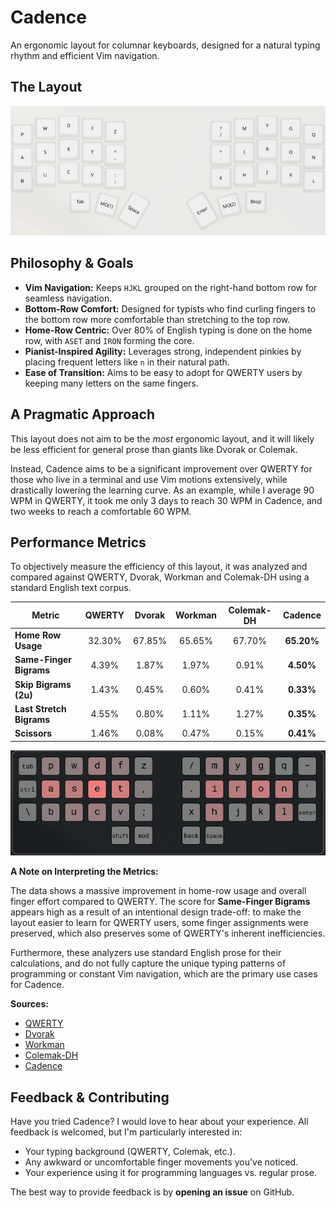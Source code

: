 # Cadence

An ergonomic layout for columnar keyboards, designed for a natural typing rhythm and efficient Vim navigation.

## The Layout

![Keyboard Layout Image](cadence.jpg)

## Philosophy & Goals

- **Vim Navigation:** Keeps `HJKL` grouped on the right-hand bottom row for seamless navigation.
- **Bottom-Row Comfort:** Designed for typists who find curling fingers to the bottom row more comfortable than stretching to the top row.
- **Home-Row Centric:** Over 80% of English typing is done on the home row, with `ASET` and `IRON` forming the core.
- **Pianist-Inspired Agility:** Leverages strong, independent pinkies by placing frequent letters like `n` in their natural path.
- **Ease of Transition:** Aims to be easy to adopt for QWERTY users by keeping many letters on the same fingers.

## A Pragmatic Approach

This layout does not aim to be the _most_ ergonomic layout, and it will likely be less efficient for general prose than giants like Dvorak or Colemak.

Instead, Cadence aims to be a significant improvement over QWERTY for those who live in a terminal and use Vim motions extensively, while drastically lowering the learning curve. As an example, while I average 90 WPM in QWERTY, it took me only 3 days to reach 30 WPM in Cadence, and two weeks to reach a comfortable 60 WPM.

## Performance Metrics

To objectively measure the efficiency of this layout, it was analyzed and compared against QWERTY, Dvorak, Workman and Colemak-DH using a standard English text corpus.

| Metric                   | QWERTY | Dvorak | Workman | Colemak-DH |  Cadence   |
| ------------------------ | :----: | :----: | :-----: | :--------: | :--------: |
| **Home Row Usage**       | 32.30% | 67.85% | 65.65%  |   67.70%   | **65.20%** |
| **Same-Finger Bigrams**  | 4.39%  | 1.87%  |  1.97%  |   0.91%    | **4.50%**  |
| **Skip Bigrams (2u)**    | 1.43%  | 0.45%  |  0.60%  |   0.41%    | **0.33%**  |
| **Last Stretch Bigrams** | 4.55%  | 0.80%  |  1.11%  |   1.27%    | **0.35%**  |
| **Scissors**             | 1.46%  | 0.08%  |  0.47%  |   0.15%    | **0.41%**  |

![Heatmap](heatmap.jpg)

**A Note on Interpreting the Metrics:**

The data shows a massive improvement in home-row usage and overall finger effort compared to QWERTY. The score for **Same-Finger Bigrams** appears high as a result of an intentional design trade-off: to make the layout easier to learn for QWERTY users, some finger assignments were preserved, which also preserves some of QWERTY's inherent inefficiencies.

Furthermore, these analyzers use standard English prose for their calculations, and do not fully capture the unique typing patterns of programming or constant Vim navigation, which are the primary use cases for Cadence.

**Sources:**

- [QWERTY](https://cyanophage.github.io/playground.html?layout=qwertyuiop-asdfghjkl%3B%27zxcvbnm%2C.%2F%5C%5E&mode=ergo&lan=english&thumb=l)
- [Dvorak](https://cyanophage.github.io/playground.html?layout=%27%2C.pyfgcrl%2Faoeuidhtns-%3Bqjkxbmwvz%5C%5E&mode=ergo&lan=english&thumb=l)
- [Workman](https://cyanophage.github.io/playground.html?layout=qdrwbjfup%3B-ashtgyneoi%27zxmcvkl%2C.%2F%5C%5E&mode=ergo&lan=english&thumb=l)
- [Colemak-DH](https://cyanophage.github.io/playground.html?layout=qwfpbjluy%3B-arstgmneio%27zxcdvkh%2C.%2F%5C%5E&mode=ergo&lan=english&thumb=l)
- [Cadence](https://cyanophage.github.io/playground.html?layout=pwdfz%2Fmygq-aset%2C.iron%27bucv%3Bxhjkl%5C%5E&mode=ergo&lan=english&thumb=l)

## Feedback & Contributing

Have you tried Cadence? I would love to hear about your experience. All feedback is welcomed, but I'm particularly interested in:

- Your typing background (QWERTY, Colemak, etc.).
- Any awkward or uncomfortable finger movements you've noticed.
- Your experience using it for programming languages vs. regular prose.

The best way to provide feedback is by **opening an issue** on GitHub.
